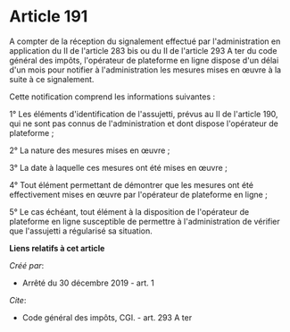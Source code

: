 # Article 191

A compter de la réception du signalement effectué par l'administration en application du II de l'article 283 bis ou du II de
l'article 293 A ter du code général des impôts, l'opérateur de plateforme en ligne dispose d'un délai d'un mois pour notifier
à l'administration les mesures mises en œuvre à la suite à ce signalement.

Cette notification comprend les informations suivantes :

1° Les éléments d'identification de l'assujetti, prévus au II de l'article 190, qui ne sont pas connus de l'administration et
dont dispose l'opérateur de plateforme ;

2° La nature des mesures mises en œuvre ;

3° La date à laquelle ces mesures ont été mises en œuvre ;

4° Tout élément permettant de démontrer que les mesures ont été effectivement mises en œuvre par l'opérateur de plateforme en
ligne ;

5° Le cas échéant, tout élément à la disposition de l'opérateur de plateforme en ligne susceptible de permettre à
l'administration de vérifier que l'assujetti a régularisé sa situation.

**Liens relatifs à cet article**

_Créé par_:

  - Arrêté du 30 décembre 2019 - art. 1

_Cite_:

  - Code général des impôts, CGI. - art. 293 A ter
